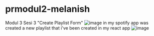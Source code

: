 # prmodul2-melanish
 Modul 3 Sesi 3
 "Create Playlist Form"
![image](https://user-images.githubusercontent.com/72775473/161421725-03d58664-e21d-4bb3-a480-905e68f6e737.png)
in my spotify app was created a new playlist that i've been created in my react app
![image](https://user-images.githubusercontent.com/72775473/161421820-812cb828-eb1d-4f2c-854a-c4a976618e8d.png)
